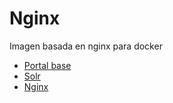 # Nginx

Imagen basada en nginx para docker

- [Portal base](imagenes/base_portal.md)
- [Solr](imagenes/solr.md)
- [Nginx](imagenes/nginx)

